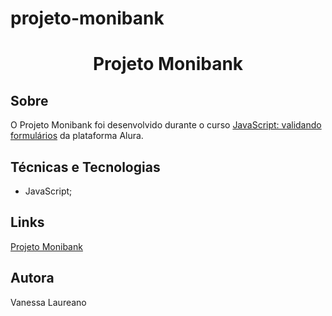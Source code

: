 # projeto-monibank

 <h1 align="center"> Projeto Monibank</h1> 
 
 <h2>Sobre</h2>
 
 <p>O   Projeto Monibank foi desenvolvido durante o curso <a href="https://cursos.alura.com.br/course/javascript-validando-formularios">JavaScript: validando formulários</a> da plataforma Alura.</p>
 
 <h2>Técnicas e Tecnologias</h2>
 
 <ul>
 <li>JavaScript;</li>
 </ul>
 
 <h2>Links</h2>
 
 <p><a href="https://vanessalaureano.github.io/projeto-monibank/"> Projeto Monibank</a></p> 
 
 <h2>Autora</h2>
 
 <p>Vanessa Laureano</p>
